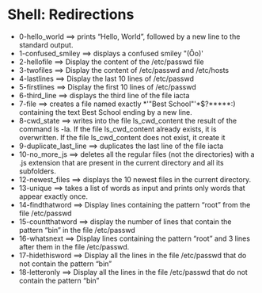 # Shell: Redirections
- 0-hello_world ==>	prints “Hello, World”, followed by a new line to the standard output.
- 1-confused_smiley ==>	displays a confused smiley "(Ôo)'
- 2-hellofile ==>	Display the content of the /etc/passwd file
- 3-twofiles ==>	Display the content of /etc/passwd and /etc/hosts
- 4-lastlines ==>	Display the last 10 lines of /etc/passwd
- 5-firstlines ==>	Display the first 10 lines of /etc/passwd
- 6-third_line ==>	displays the third line of the file iacta
- 7-file ==>	creates a file named exactly \*\'"Best School"\'\*$\?\*\*\*\*\*:) containing the text Best School ending by a new line.
- 8-cwd_state ==>	writes into the file ls_cwd_content the result of the command ls -la. If the file ls_cwd_content already exists, it is overwritten. If the file ls_cwd_content does not exist, it create it
- 9-duplicate_last_line ==>	duplicates the last line of the file iacta
- 10-no_more_js ==>	deletes all the regular files (not the directories) with a .js extension that are present in the current directory and all its subfolders.
- 12-newest_files ==>	displays the 10 newest files in the current directory.
- 13-unique ==>	takes a list of words as input and prints only words that appear exactly once.
- 14-findthatword ==>	Display lines containing the pattern “root” from the file /etc/passwd
- 15-countthatword ==>	display the number of lines that contain the pattern “bin” in the file /etc/passwd
- 16-whatsnext ==>	Display lines containing the pattern “root” and 3 lines after them in the file /etc/passwd.
- 17-hidethisword ==>	Display all the lines in the file /etc/passwd that do not contain the pattern “bin”
- 18-letteronly ==>	Display all the lines in the file /etc/passwd that do not contain the pattern “bin”
